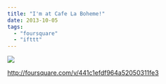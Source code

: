 ```yaml
---
title: "I'm at Cafe La Boheme!"
date: 2013-10-05
tags: 
  - "foursquare"
  - "ifttt"
---
```


![](images/staticmap?center=37.75219579807354,-122.41894446672481&zoom=16&size=710x440&maptype=roadmap&sensor=false&markers=color:red%7C37.75219579807354,-122.41894446672481)  
  
http://foursquare.com/v/441c1efdf964a52050311fe3
